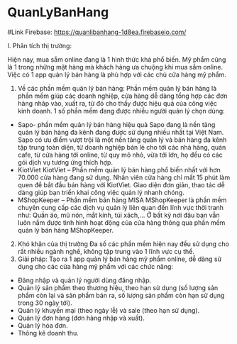 # QuanLyBanHang
#Link Firebase: https://quanlibanhang-1d8ea.firebaseio.com/

I. Phân tích thị trường:  

Hiện nay, mua sắm online đang là 1 hình thức khá phổ biến. Mỹ phẩm cũng là 1 trong những mặt hàng mà khách hàng ưa chuộng khi mua sắm online.
Việc có 1 app quản lý bán hàng là phù hợp với các chủ cửa hàng mỹ phẩm.
1. Về các phần mềm quản lý bán hàng:
Phần mềm quản lý bán hàng là phần mềm giúp các doanh nghiệp, cửa hàng dễ dàng tổng hợp các đơn hàng nhâp vào, xuất ra, từ đó cho thấy được hiệu quả của công việc kinh doanh. 1 số phần mềm đang được nhiều người quản lý chọn dùng:
- Sapo- phần mềm quản lý bán hàng hiệu quả Sapo đang là nền tảng quản lý bán hàng đa kênh đang được sử dụng nhiều nhất tại Việt Nam. Sapo có ưu điểm vượt trội là một nền tảng quản lý và bán hàng đa kênh tập trung toàn diện, từ doanh nghiệp bán lẻ cho tới các nhà hàng, quán cafe, từ cửa hàng tới online, từ quy mô nhỏ, vừa tới lớn, họ đều có các gói dịch vụ tương ứng thích hợp.
- KiotViet KiotViet – Phần mềm quản lý bán hàng phổ biến nhất với hơn 70.000 cửa hàng đang sử dụng. Nhân viên cửa hàng chỉ mất 15 phút làm quen để bắt đầu bán hàng với KiotViet. Giao diện đơn giản, thao tác dễ dàng giúp bạn triển khai công việc quản lý nhanh chóng.
- MShopKeeper – Phần mềm bán hàng MISA MShopKeeper là phần mềm chuyên cung cấp các dịch vụ quản lý liên quan đến lĩnh vực thời tranh như: Quần áo, mũ nón, mắt kính, túi xách,… Ở bất kỳ nơi đâu bạn vẫn luôn nắm được tình hình hoạt động của cửa hàng thông qua phần mềm quản lý bán hàng MShopKeeper.
2. Khó khăn của thị trường
Đa số các phần mềm hiện nay đều sử dụng cho rất nhiều ngành nghề, không tập trung vào 1 lĩnh vực cụ thể.
3. Giải pháp: 
Tạo ra 1 app quản lý bán hàng mỹ phẩm online, dễ dàng sử dụng cho các cửa hàng mỹ phẩm với các chức năng:
- Đăng nhập và quản lý người dùng đăng nhập.
- Quản lý sản phẩm theo thương hiệu, theo hạn sử dụng (số lượng sản phẩm còn lại và sản phẩm bán ra, số lượng sản phẩm còn hạn sử dụng trong 30 ngày tới).
- Quản lý khuyến mại (theo ngày lễ) và sale (theo hạn sử dụng).
- Quản lý đơn hàng (đơn hàng nhập và xuất).
- Quản lý hóa đơn.
- Thông kê doanh thu.
 
